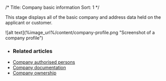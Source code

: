 /*
Title: Company basic information
Sort: 1
*/

This stage displays all of the basic company and address data held on the applicant or customer.

<div class="img-container">
![alt text](%image_url%/content/company-profile.png "Screenshot of a company profile")
</div>

+ ### Related articles
+ [Company authorised persons](/stages-for-companies/company-authorised-persons)
+ [Company documentation](/stages-for-companies/company-documentation)
+ [Company ownership](/stages-for-companies/company-ownership)
